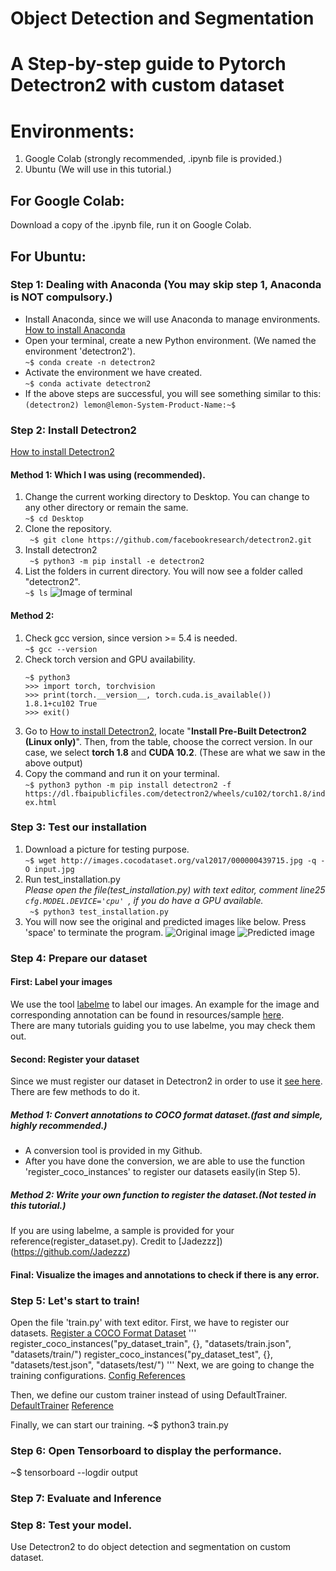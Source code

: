 # Object Detection and Segmentation
# A Step-by-step guide to Pytorch Detectron2 with custom dataset
# Environments:
1. Google Colab (strongly recommended, .ipynb file is provided.)
2. Ubuntu (We will use in this tutorial.)

## For Google Colab:
Download a copy of the .ipynb file, run it on Google Colab.

## For Ubuntu:
### Step 1: Dealing with Anaconda (You may skip step 1, Anaconda is NOT compulsory.)
* Install Anaconda, since we will use Anaconda to manage environments.\
[How to install Anaconda](https://docs.anaconda.com/anaconda/install/linux/)
* Open your terminal, create a new Python environment. (We named the environment 'detectron2').\
`~$ conda create -n detectron2`
* Activate the environment we have created.\
`~$ conda activate detectron2`
* If the above steps are successful, you will see something similar to this:\
`(detectron2) lemon@lemon-System-Product-Name:~$`

### Step 2: Install Detectron2 
[How to install Detectron2](https://detectron2.readthedocs.io/en/latest/tutorials/install.html)
#### Method 1: Which I was using (recommended).
1. Change the current working directory to Desktop. You can change to any other directory or remain the same.\
`~$ cd Desktop `
2. Clone the repository.\
` ~$ git clone https://github.com/facebookresearch/detectron2.git`
3. Install detectron2\
` ~$ python3 -m pip install -e detectron2`
4. List the folders in current directory. You will now see a folder called "detectron2".\
`~$ ls`
![Image of terminal](https://github.com/fookseng/Pytorch-Detectron2-object-detection-and-segmentation/blob/main/resources/step2.png)
#### Method 2:
1. Check gcc version, since version >= 5.4 is needed.\
   `~$ gcc --version`
2. Check torch version and GPU availability.
   ```
   ~$ python3
   >>> import torch, torchvision
   >>> print(torch.__version__, torch.cuda.is_available())
   1.8.1+cu102 True
   >>> exit()
   ```
3. Go to [How to install Detectron2](https://detectron2.readthedocs.io/en/latest/tutorials/install.html), locate     "**Install Pre-Built Detectron2 (Linux only)**". Then, from the table, choose the correct version. In our case, we select **torch 1.8** and **CUDA 10.2**. (These are what we saw in the above output)
4. Copy the command and run it on your terminal.\
   `~$ python3 python -m pip install detectron2 -f https://dl.fbaipublicfiles.com/detectron2/wheels/cu102/torch1.8/index.html`

### Step 3: Test our installation
1. Download a picture for testing purpose.\
   `~$ wget http://images.cocodataset.org/val2017/000000439715.jpg -q -O input.jpg`
2. Run test_installation.py\
   _Please open the file(test_installation.py) with text editor, comment line25 `cfg.MODEL.DEVICE='cpu' `, if you do have a GPU available._\
` ~$ python3 test_installation.py`
3. You will now see the original and predicted images like below. Press 'space' to terminate the program.
![Original image](https://github.com/fookseng/Pytorch-Detectron2-object-detection-and-segmentation/blob/main/resources/input.jpg)
![Predicted image](https://github.com/fookseng/Pytorch-Detectron2-object-detection-and-segmentation/blob/main/resources/result.jpg)

### Step 4: Prepare our dataset
#### First: Label your images
We use the tool [labelme](https://github.com/wkentaro/labelme) to label our images.
An example for the image and corresponding annotation can be found in resources/sample [here](https://github.com/fookseng/Pytorch-Detectron2-object-detection-and-segmentation/tree/main/resources/sample).\
There are many tutorials guiding you to use labelme, you may check them out.
#### Second: Register your dataset
Since we must register our dataset in Detectron2 in order to use it [see here](https://detectron2.readthedocs.io/en/latest/tutorials/datasets.html).
There are few methods to do it.
##### Method 1: Convert annotations to COCO format dataset.(fast and simple, highly recommended.)
- A conversion tool is provided in my Github.
- After you have done the conversion, we are able to use the function 'register_coco_instances' to register our datasets easily(in Step 5).
##### Method 2: Write your own function to register the dataset.(Not tested in this tutorial.)
If you are using labelme, a sample is provided for your reference(register_dataset.py).
Credit to [Jadezzz])(https://github.com/Jadezzz)
#### Final: Visualize the images and annotations to check if there is any error.

### Step 5: Let's start to train!
Open the file 'train.py' with text editor.
First, we have to register our datasets.
[Register a COCO Format Dataset](https://detectron2.readthedocs.io/en/latest/tutorials/datasets.html)
'''
register_coco_instances("py_dataset_train", {}, "datasets/train.json", "datasets/train/")
register_coco_instances("py_dataset_test", {}, "datasets/test.json", "datasets/test/")
'''
Next, we are going to change the training configurations. 
[Config References](https://detectron2.readthedocs.io/en/latest/modules/config.html#config-references)

Then, we define our custom trainer instead of using DefaultTrainer. [DefaultTrainer](https://detectron2.readthedocs.io/en/latest/modules/engine.html)
[Reference](https://github.com/facebookresearch/detectron2/blob/master/projects/DeepLab/train_net.py)

Finally, we can start our training.
~$ python3 train.py



### Step 6: Open Tensorboard to display the performance.
~$ tensorboard --logdir output
 

### Step 7: Evaluate and Inference

### Step 8: Test your model.

Use Detectron2 to do object detection and segmentation on custom dataset.
